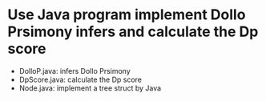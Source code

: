 # Use Java program implement Dollo Prsimony infers and calculate the Dp score

* DolloP.java: infers Dollo Prsimony
* DpScore.java: calculate the Dp score
* Node.java: implement a tree struct by Java
